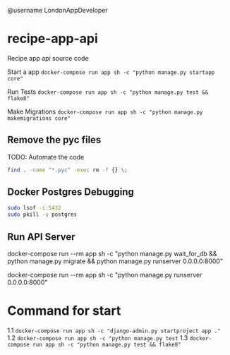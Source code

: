 @username LondonAppDeveloper

# recipe-app-api

Recipe app api source code

Start a app
`docker-compose run app sh -c "python manage.py startapp core"`

Run Tests
`docker-compose run app sh -c "python manage.py test && flake8"`

Make Migrations
`docker-compose run app sh -c "python manage.py makemigrations core"`

## Remove the pyc files

TODO: Automate the code

```bash
find . -name "*.pyc" -exec rm -f {} \;
```

## Docker Postgres Debugging

```bash
sudo lsof -i:5432
sudo pkill -u postgres
```

## Run API Server

docker-compose run --rm app sh -c "python manage.py wait_for_db && python manage.py migrate && python manage.py runserver 0.0.0.0:8000"

docker-compose run --rm app sh -c "python manage.py runserver 0.0.0.0:8000"

# Command for start

1.1 `docker-compose run app sh -c "django-admin.py startproject app ."`
1.2 `docker-compose run app sh -c "python manage.py test`
1.3 `docker-compose run app sh -c "python manage.py test && flake8"`